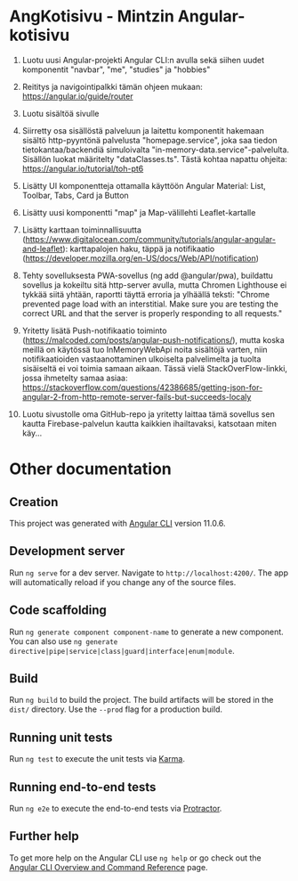 # AngKotisivu - Mintzin Angular-kotisivu

1. Luotu uusi Angular-projekti Angular CLI:n avulla sekä siihen uudet komponentit "navbar", "me", "studies" ja "hobbies"

2. Reititys ja navigointipalkki tämän ohjeen mukaan: https://angular.io/guide/router

3. Luotu sisältöä sivulle

4. Siirretty osa sisällöstä palveluun ja laitettu komponentit hakemaan sisältö http-pyyntönä palvelusta "homepage.service", joka saa tiedon tietokantaa/backendiä simuloivalta "in-memory-data.service"-palvelulta. Sisällön luokat määritelty "dataClasses.ts". Tästä kohtaa napattu ohjeita: https://angular.io/tutorial/toh-pt6

5. Lisätty UI komponentteja ottamalla käyttöön Angular Material: List, Toolbar, Tabs, Card ja Button

6. Lisätty uusi komponentti "map" ja Map-välillehti Leaflet-kartalle

7. Lisätty karttaan toiminnallisuutta (https://www.digitalocean.com/community/tutorials/angular-angular-and-leaflet):
   karttapalojen haku, täppä ja notifikaatio (https://developer.mozilla.org/en-US/docs/Web/API/notification)

8. Tehty sovelluksesta PWA-sovellus (ng add @angular/pwa), buildattu sovellus ja kokeiltu sitä http-server avulla, mutta Chromen Lighthouse ei tykkää siitä yhtään, raportti täyttä erroria ja ylhäällä teksti: "Chrome prevented page load with an interstitial. Make sure you are testing the correct URL and that the server is properly responding to all requests."

9. Yritetty lisätä Push-notifikaatio toiminto (https://malcoded.com/posts/angular-push-notifications/),
   mutta koska meillä on käytössä tuo InMemoryWebApi noita sisältöjä varten, niin notifikaatioiden
   vastaanottaminen ulkoiselta palvelimelta ja tuolta sisäiseltä ei voi toimia samaan aikaan.
   Tässä vielä StackOverFlow-linkki, jossa ihmetelty samaa asiaa:
   https://stackoverflow.com/questions/42386685/getting-json-for-angular-2-from-http-remote-server-fails-but-succeeds-localy

10. Luotu sivustolle oma GitHub-repo ja yritetty laittaa tämä sovellus sen kautta Firebase-palvelun kautta kaikkien ihailtavaksi, katsotaan miten käy...

# Other documentation

## Creation

This project was generated with [Angular CLI](https://github.com/angular/angular-cli) version 11.0.6.

## Development server

Run `ng serve` for a dev server. Navigate to `http://localhost:4200/`. The app will automatically reload if you change any of the source files.

## Code scaffolding

Run `ng generate component component-name` to generate a new component. You can also use `ng generate directive|pipe|service|class|guard|interface|enum|module`.

## Build

Run `ng build` to build the project. The build artifacts will be stored in the `dist/` directory. Use the `--prod` flag for a production build.

## Running unit tests

Run `ng test` to execute the unit tests via [Karma](https://karma-runner.github.io).

## Running end-to-end tests

Run `ng e2e` to execute the end-to-end tests via [Protractor](http://www.protractortest.org/).

## Further help

To get more help on the Angular CLI use `ng help` or go check out the [Angular CLI Overview and Command Reference](https://angular.io/cli) page.
